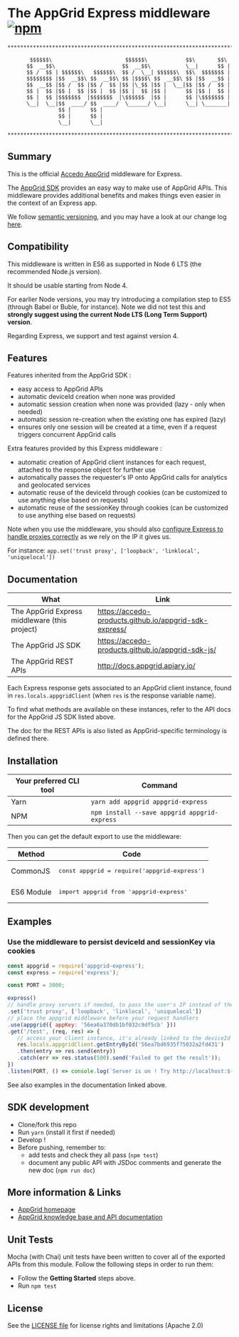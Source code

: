 # The AppGrid Express middleware [![npm](https://img.shields.io/npm/v/appgrid-express.svg?maxAge=3600)](https://www.npmjs.com/package/appgrid-express)

```
*******************************************************************************

       $$$$$$\                       $$$$$$\            $$\       $$\
      $$  __$$\                     $$  __$$\           \__|      $$ |
      $$ /  $$ | $$$$$$\   $$$$$$\  $$ /  \__| $$$$$$\  $$\  $$$$$$$ |
      $$$$$$$$ |$$  __$$\ $$  __$$\ $$ |$$$$\ $$  __$$\ $$ |$$  __$$ |
      $$  __$$ |$$ /  $$ |$$ /  $$ |$$ |\_$$ |$$ |  \__|$$ |$$ /  $$ |
      $$ |  $$ |$$ |  $$ |$$ |  $$ |$$ |  $$ |$$ |      $$ |$$ |  $$ |
      $$ |  $$ |$$$$$$$  |$$$$$$$  |\$$$$$$  |$$ |      $$ |\$$$$$$$ |
      \__|  \__|$$  ____/ $$  ____/  \______/ \__|      \__| \_______|
                $$ |      $$ |
                $$ |      $$ |
                \__|      \__|

*******************************************************************************
```

## Summary

This is the official [Accedo AppGrid](https://www.accedo.tv/appgrid/) middleware for Express.

The [AppGrid SDK](https://github.com/Accedo-Products/appgrid-sdk-js/) provides an easy way to make use of AppGrid APIs.
This middleware provides additional benefits and makes things even easier in the context of an Express app.

We follow [semantic versioning](http://semver.org/), and you may have a look at our change log [here](./CHANGELOG.md).

## Compatibility

This middleware is written in ES6 as supported in Node 6 LTS (the recommended Node.js version).

It should be usable starting from Node 4.

For earlier Node versions, you may try introducing a compilation step to ES5 (through Babel or Buble, for instance). Note we did not test this and **strongly suggest using the current Node LTS (Long Term Support) version**.

Regarding Express, we support and test against version 4.

## Features

Features inherited from the AppGrid SDK :
 - easy access to AppGrid APIs
 - automatic deviceId creation when none was provided
 - automatic session creation when none was provided (lazy - only when needed)
 - automatic session re-creation when the existing one has expired (lazy)
 - ensures only one session will be created at a time, even if a request triggers concurrent AppGrid calls

Extra features provided by this Express middleware :
 - automatic creation of AppGrid client instances for each request, attached to the response object for further use
 - automatically passes the requester's IP onto AppGrid calls for analytics and geolocated services
 - automatic reuse of the deviceId through cookies (can be customized to use anything else based on requests)
 - automatic reuse of the sessionKey through cookies (can be customized to use anything else based on requests)

Note when you use the middleware, you should also [configure Express to handle proxies correctly](http://expressjs.com/en/4x/api.html#trust.proxy.options.table) as we rely on the IP it gives us.

For instance: `app.set('trust proxy', ['loopback', 'linklocal', 'uniquelocal'])`

## Documentation

| What | Link
|------|------
| The AppGrid Express middleware (this project) | https://accedo-products.github.io/appgrid-sdk-express/
| The AppGrid JS SDK | https://accedo-products.github.io/appgrid-sdk-js/
| The AppGrid REST APIs | http://docs.appgrid.apiary.io/

Each Express response gets associated to an AppGrid client instance, found in `res.locals.appgridClient` (when `res` is the response variable name).

To find what methods are available on these instances, refer to the API docs for the AppGrid JS SDK listed above.

The doc for the REST APIs is also listed as AppGrid-specific terminology is defined there.

## Installation

| Your preferred CLI tool | Command
|------|------
|Yarn|`yarn add appgrid appgrid-express`
|NPM|`npm install --save appgrid appgrid-express`

Then you can get the default export to use the middleware:

| Method | Code
|------|------
|CommonJS| <pre lang="js">const appgrid = require('appgrid-express')</pre>
|ES6 Module| <pre lang="js">import appgrid from 'appgrid-express'</pre>

## Examples

### Use the middleware to persist deviceId and sessionKey via cookies

```js
const appgrid = require('appgrid-express');
const express = require('express');

const PORT = 3000;

express()
// handle proxy servers if needed, to pass the user's IP instead of the proxy's.
.set('trust proxy', ['loopback', 'linklocal', 'uniquelocal'])
// place the appgrid middleware before your request handlers
.use(appgrid({ appKey: '56ea6a370db1bf032c9df5cb' }))
.get('/test', (req, res) => {
   // access your client instance, it's already linked to the deviceId and sessionKey via cookies
   res.locals.appgridClient.getEntryById('56ea7bd6935f75032a2fd431')
   .then(entry => res.send(entry))
   .catch(err => res.status(500).send('Failed to get the result'));
})
.listen(PORT, () => console.log(`Server is on ! Try http://localhost:${PORT}/test`));
```

See also examples in the documentation linked above.

## SDK development

  * Clone/fork this repo
  * Run `yarn` (install it first if needed)
  * Develop !
  * Before pushing, remember to:
    - add tests and check they all pass (`npm test`)
    - document any public API with JSDoc comments and generate the new doc (`npm run doc`)

## More information & Links

* [AppGrid homepage](http://appgrid.accedo.tv/)
* [AppGrid knowledge base and API documentation](http://docs.appgrid.accedo.tv)

## Unit Tests

Mocha (with Chai) unit tests have been written to cover all of the exported APIs from this module. Follow the following steps in order to run them:

  * Follow the **Getting Started** steps above.
  * Run `npm test`

## License

See the [LICENSE file](./LICENSE.md) for license rights and limitations (Apache 2.0)
